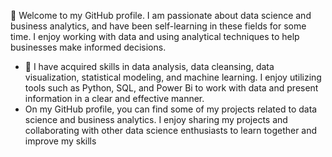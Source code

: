 👋 Welcome to my GitHub profile. I am passionate about data science and business analytics, and have been self-learning in these fields for some time. I enjoy working with data and using analytical techniques to help businesses make informed decisions.
- 👀 I have acquired skills in data analysis, data cleansing, data visualization, statistical modeling, and machine learning. I enjoy utilizing tools such as Python, SQL, and Power Bi to work with data and present information in a clear and effective manner.
- On my GitHub profile, you can find some of my projects related to data science and business analytics. I enjoy sharing my projects and collaborating with other data science enthusiasts to learn together and improve my skills
